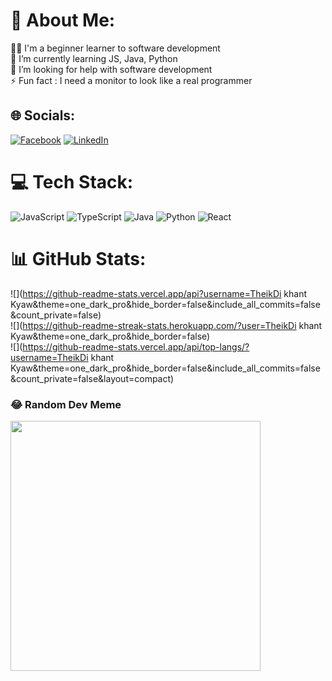 # 💫 About Me:
🧑‍💻 I'm a beginner learner to software development<br>🌱 I’m currently learning JS, Java, Python<br>🤝 I’m looking for help with software development<br>⚡ Fun fact : I need a monitor to look like a real programmer


## 🌐 Socials:
[![Facebook](https://img.shields.io/badge/Facebook-%231877F2.svg?logo=Facebook&logoColor=white)]([https://facebook.com/TheikDi](https://www.facebook.com/people/TheikDi/pfbid02zuhnJqF35tMN2knuoaFbVx9neTF98fxfnwtkE7YniRb1VGiCu11YH2ZiuXPtYzDjl/)) [![LinkedIn](https://img.shields.io/badge/LinkedIn-%230077B5.svg?logo=linkedin&logoColor=white)](linkedin.com/in/theikdi-khant-kyaw-017226240) 

# 💻 Tech Stack:
![JavaScript](https://img.shields.io/badge/javascript-%23323330.svg?style=plastic&logo=javascript&logoColor=%23F7DF1E) ![TypeScript](https://img.shields.io/badge/typescript-%23007ACC.svg?style=plastic&logo=typescript&logoColor=white) ![Java](https://img.shields.io/badge/java-%23ED8B00.svg?style=plastic&logo=openjdk&logoColor=white) ![Python](https://img.shields.io/badge/python-3670A0?style=plastic&logo=python&logoColor=ffdd54) ![React](https://img.shields.io/badge/react-%2320232a.svg?style=plastic&logo=react&logoColor=%2361DAFB)
# 📊 GitHub Stats:
![](https://github-readme-stats.vercel.app/api?username=TheikDi khant Kyaw&theme=one_dark_pro&hide_border=false&include_all_commits=false&count_private=false)<br/>
![](https://github-readme-streak-stats.herokuapp.com/?user=TheikDi khant Kyaw&theme=one_dark_pro&hide_border=false)<br/>
![](https://github-readme-stats.vercel.app/api/top-langs/?username=TheikDi khant Kyaw&theme=one_dark_pro&hide_border=false&include_all_commits=false&count_private=false&layout=compact)

### 😂 Random Dev Meme
<img src='https://memer-new.vercel.app/' style="height: 400px;"/>

<!-- Proudly created with GPRM ( https://gprm.itsvg.in ) -->
